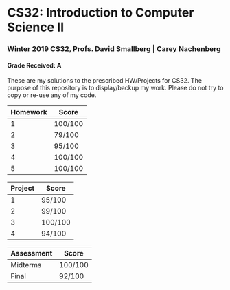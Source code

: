 # CS32: Introduction to Computer Science II
### Winter 2019 CS32, Profs. David Smallberg | Carey Nachenberg

#### Grade Received: A

These are my solutions to the prescribed HW/Projects for CS32. The purpose of this repository is to display/backup my work. Please do not try to copy or re-use any of my code.

| Homework | Score |
| ------- | ----- |
| 1 | 100/100  |
| 2 | 79/100  |
| 3 | 95/100  |
| 4 | 100/100  |
| 5 | 100/100  |

| Project | Score |
| ------- | ----- |
| 1 | 95/100  |
| 2 | 99/100  |
| 3 | 100/100  |
| 4 | 94/100  |

| Assessment | Score |
| ---------- | ----- |
| Midterms | 100/100 |
| Final | 92/100 |

